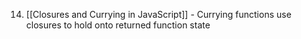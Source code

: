 14. [[Closures and Currying in JavaScript]] - Currying functions use closures to hold onto returned function state